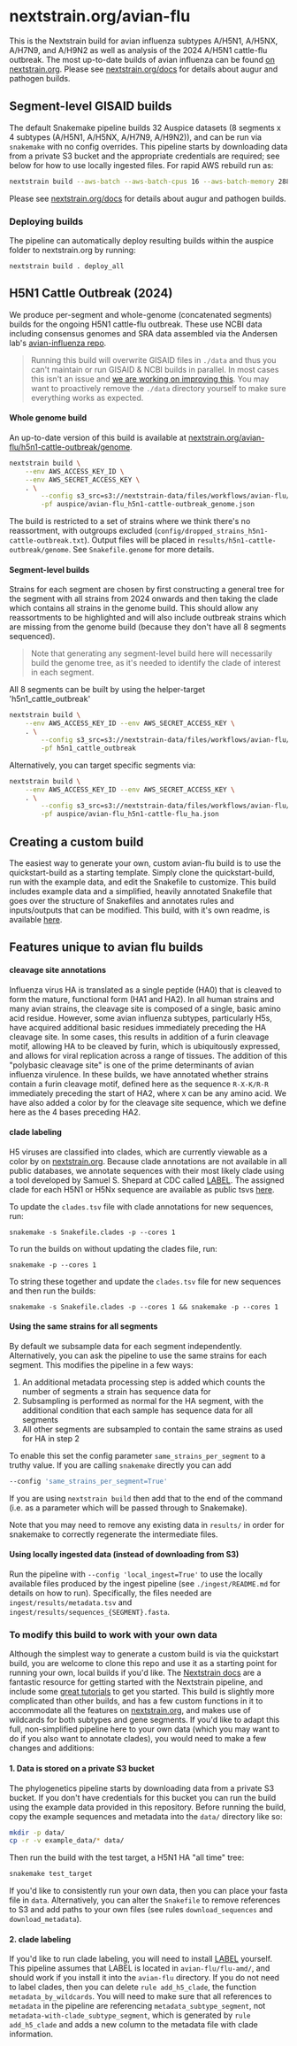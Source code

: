 # nextstrain.org/avian-flu

This is the Nextstrain build for avian influenza subtypes A/H5N1, A/H5NX, A/H7N9, and A/H9N2 as well as analysis of the 2024 A/H5N1 cattle-flu outbreak.
The most up-to-date builds of avian influenza can be found [on nextstrain.org](https://nextstrain.org/avian-flu).
Please see [nextstrain.org/docs](https://nextstrain.org/docs) for details about augur and pathogen builds.

## Segment-level GISAID builds

The default Snakemake pipeline builds 32 Auspice datasets (8 segments x 4 subtypes (A/H5N1, A/H5NX, A/H7N9, A/H9N2)),
and can be run via `snakemake` with no config overrides. 
This pipeline starts by downloading data from a private S3 bucket and the appropriate credentials are required; see below for how to use locally ingested files.
For rapid AWS rebuild run as:

```bash
nextstrain build --aws-batch --aws-batch-cpus 16 --aws-batch-memory 28800 . --jobs 16
```

Please see [nextstrain.org/docs](https://nextstrain.org/docs) for details about augur and pathogen builds.

### Deploying builds

The pipeline can automatically deploy resulting builds within the auspice folder
to nextstrain.org by running:

```
nextstrain build . deploy_all
```

## H5N1 Cattle Outbreak (2024)

We produce per-segment and whole-genome (concatenated segments) builds for the ongoing H5N1 cattle-flu outbreak.
These use NCBI data including consensus genomes and SRA data assembled via the Andersen lab's [avian-influenza repo](https://github.com/andersen-lab/avian-influenza).

> Running this build will overwrite GISAID files in `./data` and thus you can't maintain or run GISAID & NCBI builds in parallel. In most cases this isn't an issue and [we are working on improving this](https://github.com/nextstrain/avian-flu/issues/70). You may want to proactively remove the `./data` directory yourself to make sure everything works as expected.

#### Whole genome build

An up-to-date version of this build is available at [nextstrain.org/avian-flu/h5n1-cattle-outbreak/genome](https://nextstrain.org/avian-flu/h5n1-cattle-outbreak/genome).

``` bash
nextstrain build \
    --env AWS_ACCESS_KEY_ID \
    --env AWS_SECRET_ACCESS_KEY \
    . \
        --config s3_src=s3://nextstrain-data/files/workflows/avian-flu/h5n1 \
        -pf auspice/avian-flu_h5n1-cattle-outbreak_genome.json
```

The build is restricted to a set of strains where we think there's no reassortment, with outgroups excluded (`config/dropped_strains_h5n1-cattle-outbreak.txt`).
Output files will be placed in `results/h5n1-cattle-outbreak/genome`.
See `Snakefile.genome` for more details.

#### Segment-level builds

Strains for each segment are chosen by first constructing a general tree for the segment with all strains from 2024 onwards and then taking the clade which contains all strains in the genome build.
This should allow any reassortments to be highlighted and will also include outbreak strains which are missing from the genome build (because they don't have all 8 segments sequenced).

> Note that generating any segment-level build here will necessarily build the genome tree, as it's needed to identify the clade of interest in each segment.

All 8 segments can be built by using the helper-target 'h5n1_cattle_outbreak'

``` bash
nextstrain build \
    --env AWS_ACCESS_KEY_ID --env AWS_SECRET_ACCESS_KEY \
    . \
        --config s3_src=s3://nextstrain-data/files/workflows/avian-flu/h5n1 \
        -pf h5n1_cattle_outbreak
```

Alternatively, you can target specific segments via:

``` bash
nextstrain build \
    --env AWS_ACCESS_KEY_ID --env AWS_SECRET_ACCESS_KEY \
    . \
        --config s3_src=s3://nextstrain-data/files/workflows/avian-flu/h5n1 \
        -pf auspice/avian-flu_h5n1-cattle-flu_ha.json
```


## Creating a custom build
The easiest way to generate your own, custom avian-flu build is to use the quickstart-build as a starting template. Simply clone the quickstart-build, run with the example data, and edit the Snakefile to customize. This build includes example data and a simplified, heavily annotated Snakefile that goes over the structure of Snakefiles and annotates rules and inputs/outputs that can be modified. This build, with it's own readme, is available [here](https://github.com/nextstrain/avian-flu/tree/master/quickstart-build).

## Features unique to avian flu builds

#### cleavage site annotations
Influenza virus HA is translated as a single peptide (HA0) that is cleaved to form the mature, functional form (HA1 and HA2). In all human strains and many avian strains, the cleavage site is composed of a single, basic amino acid residue. However, some avian influenza subtypes, particularly H5s, have acquired additional basic residues immediately preceding the HA cleavage site. In some cases, this results in addition of a furin cleavage motif, allowing HA to be cleaved by furin, which is ubiquitously expressed, and allows for viral replication across a range of tissues. The addition of this "polybasic cleavage site" is one of the prime determinants of avian influenza virulence. In these builds, we have annotated whether strains contain a furin cleavage motif, defined here as the sequence `R-X-K/R-R` immediately preceding the start of HA2, where `X` can be any amino acid. We have also added a color by for the cleavage site sequence, which we define here as the 4 bases preceding HA2.

#### clade labeling
H5 viruses are classified into clades, which are currently viewable as a color by on [nextstrain.org](https://nextstrain.org/avian-flu/h5n1/ha?c=h5_label_clade). Because clade annotations are not available in all public databases, we annotate sequences with their most likely clade using a tool developed by Samuel S. Shepard at CDC called [LABEL](https://wonder.cdc.gov/amd/flu/label/). The assigned clade for each H5N1 or H5Nx sequence are available as public tsvs [here](https://github.com/nextstrain/avian-flu/tree/master/clade-labeling).

To update the `clades.tsv` file with clade annotations for new sequences, run:

`snakemake -s Snakefile.clades -p --cores 1`

To run the builds on without updating the clades file, run:

`snakemake -p --cores 1`

To string these together and update the `clades.tsv` file for new sequences and then run the builds:

`snakemake -s Snakefile.clades -p --cores 1 && snakemake -p --cores 1`

#### Using the same strains for all segments

By default we subsample data for each segment independently.
Alternatively, you can ask the pipeline to use the same strains for each segment.
This modifies the pipeline in a few ways:
1. An additional metadata processing step is added which counts the number of segments a strain has sequence data for
2. Subsampling is performed as normal for the HA segment, with the additional condition that each sample has sequence data for all segments
3. All other segments are subsampled to contain the same strains as used for HA in step 2

To enable this set the config parameter `same_strains_per_segment` to a truthy value. If you are calling `snakemake` directly you can add

```bash
--config 'same_strains_per_segment=True'
```

If you are using `nextstrain build` then add that to the end of the command (i.e. as a parameter which will be passed through to Snakemake).

Note that you may need to remove any existing data in `results/` in order for snakemake to correctly regenerate the intermediate files.

#### Using locally ingested data (instead of downloading from S3)

Run the pipeline with `--config 'local_ingest=True'` to use the locally available files produced by the ingest pipeline (see `./ingest/README.md` for details on how to run).
Specifically, the files needed are `ingest/results/metadata.tsv` and `ingest/results/sequences_{SEGMENT}.fasta`.


### To modify this build to work with your own data
Although the simplest way to generate a custom build is via the quickstart build, you are welcome to clone this repo and use it as a starting point for running your own, local builds if you'd like. The [Nextstrain docs](https://docs.nextstrain.org/en/latest/index.html) are a fantastic resource for getting started with the Nextstrain pipeline, and include some [great tutorials](https://docs.nextstrain.org/en/latest/install.html) to get you started. This build is slightly more complicated than other builds, and has a few custom functions in it to accommodate all the features on [nextstrain.org](https://nextstrain.org/avian-flu), and makes use of wildcards for both subtypes and gene segments. If you'd like to adapt this full, non-simplified pipeline here to your own data (which you may want to do if you also want to annotate clades), you would need to make a few changes and additions:


#### 1. Data is stored on a private S3 bucket

The phylogenetics pipeline starts by downloading data from a private S3 bucket.
If you don't have credentials for this bucket you can run the build using the example data provided in this repository.
Before running the build, copy the example sequences and metadata into the `data/` directory like so:

```bash
mkdir -p data/
cp -r -v example_data/* data/
```

Then run the build with the test target, a H5N1 HA "all time" tree:

``` bash
snakemake test_target
```

If you'd like to consistently run your own data, then you can place your fasta file in `data`. Alternatively, you can alter the `Snakefile` to remove references to S3 and add paths to your own files (see rules `download_sequences` and `download_metadata`).

#### 2. clade labeling
If you'd like to run clade labeling, you will need to install [LABEL](https://wonder.cdc.gov/amd/flu/label/) yourself. This pipeline assumes that LABEL is located in `avian-flu/flu-amd/`, and should work if you install it into the `avian-flu` directory. If you do not need to label clades, then you can delete `rule add_h5_clade`, the function `metadata_by_wildcards`. You will need to make sure that all references to `metadata` in the pipeline are referencing `metadata_subtype_segment`, not `metadata-with-clade_subtype_segment`, which is generated by `rule add_h5_clade` and adds a new column to the metadata file with clade information.

